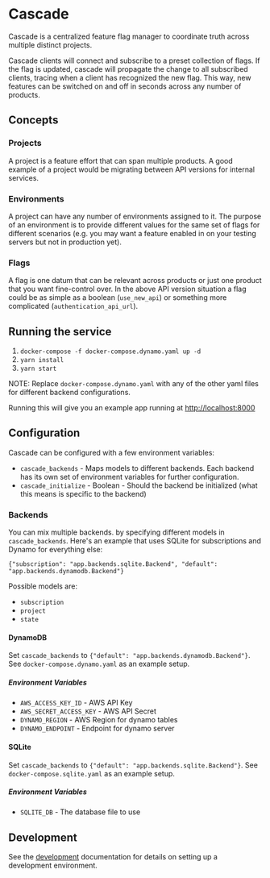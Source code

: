 # Cascade

Cascade is a centralized feature flag manager to coordinate truth across multiple distinct projects.

Cascade clients will connect and subscribe to a preset collection of flags. If the flag is updated, cascade will propagate the change to all subscribed clients, tracing when a client has recognized the new flag. This way, new features can be switched on and off in seconds across any number of products.

## Concepts

### Projects

A project is a feature effort that can span multiple products. A good example of a project would be migrating between API versions for internal services.

### Environments

A project can have any number of environments assigned to it. The purpose of an environment is to provide different values for the same set of flags for different scenarios (e.g. you may want a feature enabled in on your testing servers but not in production yet).

### Flags

A flag is one datum that can be relevant across products or just one product that you want fine-control over. In the above API version situation a flag could be as simple as a boolean (`use_new_api`) or something more complicated (`authentication_api_url`).  


## Running the service

1. `docker-compose -f docker-compose.dynamo.yaml up -d`
2. `yarn install`
3. `yarn start`

NOTE: Replace `docker-compose.dynamo.yaml` with any of the other yaml files for different backend configurations.

Running this will give you an example app running at [http://localhost:8000](http://localhost:8000)

## Configuration

Cascade can be configured with a few environment variables:

- `cascade_backends` - Maps models to different backends. Each backend has its own set of environment variables for further configuration.
- `cascade_initialize` - Boolean - Should the backend be initialized (what this means is specific to the backend)

### Backends

You can mix multiple backends. by specifying different models in `cascade_backends`. Here's an example that uses SQLite for subscriptions and Dynamo for everything else:

```{"subscription": "app.backends.sqlite.Backend", "default": "app.backends.dynamodb.Backend"}```

Possible models are:
 - `subscription`
 - `project`
 - `state`

#### DynamoDB

Set `cascade_backends` to `{"default": "app.backends.dynamodb.Backend"}`. See `docker-compose.dynamo.yaml` as an example setup.

##### Environment Variables

 - `AWS_ACCESS_KEY_ID` - AWS API Key
 - `AWS_SECRET_ACCESS_KEY` - AWS API Secret
 - `DYNAMO_REGION` - AWS Region for dynamo tables
 - `DYNAMO_ENDPOINT` - Endpoint for dynamo server

#### SQLite

Set `cascade_backends` to `{"default": "app.backends.sqlite.Backend"}`. See `docker-compose.sqlite.yaml` as an example setup.

##### Environment Variables

 - `SQLITE_DB` - The database file to use
 
## Development

See the [development](./docs/development.md) documentation for details on setting up a development environment.
